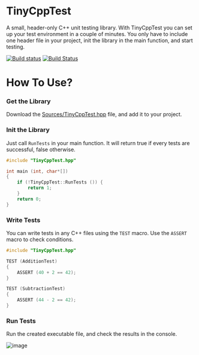 # TinyCppTest

A small, header-only C++ unit testing library. With TinyCppTest you can set up your test environment in a couple of minutes. You only have to include one header file in your project, init the library in the main function, and start testing.

[![Build status](https://ci.appveyor.com/api/projects/status/6ih2b1i76b0u5wku?svg=true)](https://ci.appveyor.com/project/kovacsv/tinycpptest)
[![Build Status](https://travis-ci.com/kovacsv/TinyCppTest.svg?branch=main)](https://travis-ci.com/kovacsv/TinyCppTest)

# How To Use?

### Get the Library

Download the [Sources/TinyCppTest.hpp](Sources/TinyCppTest.hpp) file, and add it to your project.

### Init the Library

Just call `RunTests` in your main function. It will return true if every tests are successful, false otherwise.

```cpp
#include "TinyCppTest.hpp"

int main (int, char*[])
{
    if (!TinyCppTest::RunTests ()) {
        return 1;
    }
    return 0;
}
```

### Write Tests

You can write tests in any C++ files using the `TEST` macro. Use the `ASSERT` macro to check conditions.

```cpp
#include "TinyCppTest.hpp"

TEST (AdditionTest)
{
    ASSERT (40 + 2 == 42);
}

TEST (SubtractionTest)
{
    ASSERT (44 - 2 == 42);
}
```

### Run Tests

Run the created executable file, and check the results in the console.

![image](https://user-images.githubusercontent.com/2034315/122634012-f7476a80-d0db-11eb-8342-beb181e709d8.png)
